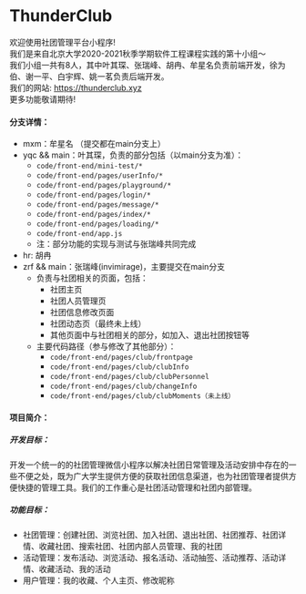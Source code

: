 # ThunderClub

欢迎使用社团管理平台小程序! \
我们是来自北京大学2020-2021秋季学期软件工程课程实践的第十小组～ \
我们小组一共有8人，其中叶其琛、张瑞峰、胡冉、牟星名负责前端开发，徐为伯、谢一平、白宇辉、姚一茗负责后端开发。\
我们的网站: https://thunderclub.xyz \
更多功能敬请期待!
    
#### 分支详情：
* mxm：牟星名 （提交都在main分支上）
* yqc && main：叶其琛，负责的部分包括（以main分支为准）： 
    * `code/front-end/mini-test/*`
    * `code/front-end/pages/userInfo/*`
    * `code/front-end/pages/playground/*`
    * `code/front-end/pages/login/*`
    * `code/front-end/pages/message/*`
    * `code/front-end/pages/index/*`
    * `code/front-end/pages/loading/*`
    * `code/front-end/app.js`
    * 注：部分功能的实现与测试与张瑞峰共同完成
* hr: 胡冉
* zrf && main：张瑞峰(invimirage)，主要提交在main分支
    + 负责与社团相关的页面，包括：
	    * 社团主页
        * 社团人员管理页
        * 社团信息修改页面
        * 社团动态页（最终未上线）
        * 其他页面中与社团相关的部分，如加入、退出社团按钮等
    + 主要代码路径（参与修改了其他部分）：
        * `code/front-end/pages/club/frontpage`
        * `code/front-end/pages/club/clubInfo`
        * `code/front-end/pages/club/clubPersonnel`
        * `code/front-end/pages/club/changeInfo`
        * `code/front-end/pages/club/clubMoments（未上线）`

#### 项目简介：

##### 开发目标：
开发一个统一的的社团管理微信小程序以解决社团日常管理及活动安排中存在的一些不便之处，既为广大学生提供方便的获取社团信息渠道，也为社团管理者提供方便快捷的管理工具。我们的工作重心是社团活动管理和社团内部管理。
##### 功能目标：
* 社团管理：创建社团、浏览社团、加入社团、退出社团、社团推荐、社团详情、收藏社团、搜索社团、社团内部人员管理、我的社团
* 活动管理：发布活动、浏览活动、报名活动、活动抽签、活动推荐、活动详情、收藏活动、我的活动
* 用户管理：我的收藏、个人主页、修改昵称

